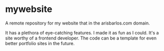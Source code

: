 # mywebsite

A remote repository for my website that in the arisbarlos.com domain.

It has a plethora of eye-catching features. I made it as fun as I could.
It's a site worthy of a frontend developer. The code can be a template for even better portfolio sites in the future.
